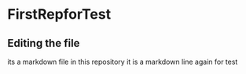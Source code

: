 # FirstRepforTest
## Editing the file
its a markdown file in this repository
it is a markdown line again for test
